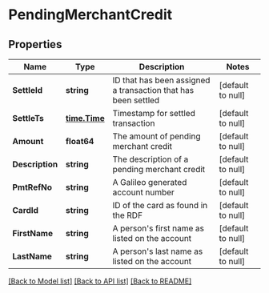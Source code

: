 # PendingMerchantCredit

## Properties
Name | Type | Description | Notes
------------ | ------------- | ------------- | -------------
**SettleId** | **string** | ID that has been assigned a transaction that has been settled | [default to null]
**SettleTs** | [**time.Time**](time.Time.md) | Timestamp for settled transaction | [default to null]
**Amount** | **float64** | The amount of pending merchant credit | [default to null]
**Description** | **string** | The description of a pending merchant credit | [default to null]
**PmtRefNo** | **string** | A Galileo generated account number | [default to null]
**CardId** | **string** | ID of the card as found in the RDF | [default to null]
**FirstName** | **string** | A person&#x27;s first name as listed on the account | [default to null]
**LastName** | **string** | A person&#x27;s last name as listed on the account | [default to null]

[[Back to Model list]](../README.md#documentation-for-models) [[Back to API list]](../README.md#documentation-for-api-endpoints) [[Back to README]](../README.md)


